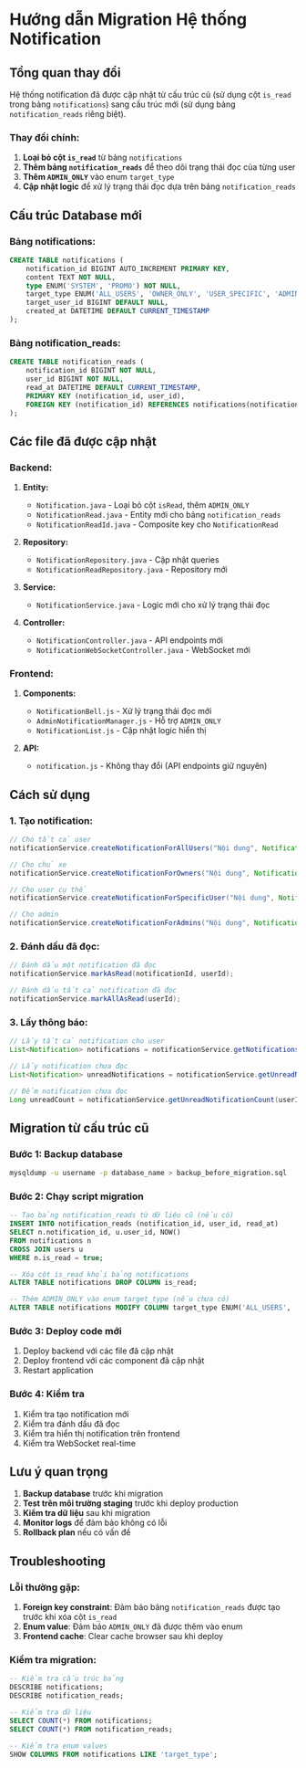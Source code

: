 # Hướng dẫn Migration Hệ thống Notification

## Tổng quan thay đổi

Hệ thống notification đã được cập nhật từ cấu trúc cũ (sử dụng cột `is_read` trong bảng `notifications`) sang cấu trúc mới (sử dụng bảng `notification_reads` riêng biệt).

### Thay đổi chính:

1. **Loại bỏ cột `is_read`** từ bảng `notifications`
2. **Thêm bảng `notification_reads`** để theo dõi trạng thái đọc của từng user
3. **Thêm `ADMIN_ONLY`** vào enum `target_type`
4. **Cập nhật logic** để xử lý trạng thái đọc dựa trên bảng `notification_reads`

## Cấu trúc Database mới

### Bảng notifications:
```sql
CREATE TABLE notifications (
    notification_id BIGINT AUTO_INCREMENT PRIMARY KEY,
    content TEXT NOT NULL,
    type ENUM('SYSTEM', 'PROMO') NOT NULL,
    target_type ENUM('ALL_USERS', 'OWNER_ONLY', 'USER_SPECIFIC', 'ADMIN_ONLY') NOT NULL,
    target_user_id BIGINT DEFAULT NULL,
    created_at DATETIME DEFAULT CURRENT_TIMESTAMP
);
```

### Bảng notification_reads:
```sql
CREATE TABLE notification_reads (
    notification_id BIGINT NOT NULL,
    user_id BIGINT NOT NULL,
    read_at DATETIME DEFAULT CURRENT_TIMESTAMP,
    PRIMARY KEY (notification_id, user_id),
    FOREIGN KEY (notification_id) REFERENCES notifications(notification_id)
);
```

## Các file đã được cập nhật

### Backend:
1. **Entity:**
   - `Notification.java` - Loại bỏ cột `isRead`, thêm `ADMIN_ONLY`
   - `NotificationRead.java` - Entity mới cho bảng `notification_reads`
   - `NotificationReadId.java` - Composite key cho `NotificationRead`

2. **Repository:**
   - `NotificationRepository.java` - Cập nhật queries
   - `NotificationReadRepository.java` - Repository mới

3. **Service:**
   - `NotificationService.java` - Logic mới cho xử lý trạng thái đọc

4. **Controller:**
   - `NotificationController.java` - API endpoints mới
   - `NotificationWebSocketController.java` - WebSocket mới

### Frontend:
1. **Components:**
   - `NotificationBell.js` - Xử lý trạng thái đọc mới
   - `AdminNotificationManager.js` - Hỗ trợ `ADMIN_ONLY`
   - `NotificationList.js` - Cập nhật logic hiển thị

2. **API:**
   - `notification.js` - Không thay đổi (API endpoints giữ nguyên)

## Cách sử dụng

### 1. Tạo notification:
```java
// Cho tất cả user
notificationService.createNotificationForAllUsers("Nội dung", Notification.NotificationType.SYSTEM);

// Cho chủ xe
notificationService.createNotificationForOwners("Nội dung", Notification.NotificationType.SYSTEM);

// Cho user cụ thể
notificationService.createNotificationForSpecificUser("Nội dung", Notification.NotificationType.SYSTEM, userId);

// Cho admin
notificationService.createNotificationForAdmins("Nội dung", Notification.NotificationType.SYSTEM);
```

### 2. Đánh dấu đã đọc:
```java
// Đánh dấu một notification đã đọc
notificationService.markAsRead(notificationId, userId);

// Đánh dấu tất cả notification đã đọc
notificationService.markAllAsRead(userId);
```

### 3. Lấy thông báo:
```java
// Lấy tất cả notification cho user
List<Notification> notifications = notificationService.getNotificationsForUser(userId);

// Lấy notification chưa đọc
List<Notification> unreadNotifications = notificationService.getUnreadNotificationsForUser(userId);

// Đếm notification chưa đọc
Long unreadCount = notificationService.getUnreadNotificationCount(userId);
```

## Migration từ cấu trúc cũ

### Bước 1: Backup database
```bash
mysqldump -u username -p database_name > backup_before_migration.sql
```

### Bước 2: Chạy script migration
```sql
-- Tạo bảng notification_reads từ dữ liệu cũ (nếu có)
INSERT INTO notification_reads (notification_id, user_id, read_at)
SELECT n.notification_id, u.user_id, NOW()
FROM notifications n
CROSS JOIN users u
WHERE n.is_read = true;

-- Xóa cột is_read khỏi bảng notifications
ALTER TABLE notifications DROP COLUMN is_read;

-- Thêm ADMIN_ONLY vào enum target_type (nếu chưa có)
ALTER TABLE notifications MODIFY COLUMN target_type ENUM('ALL_USERS', 'OWNER_ONLY', 'USER_SPECIFIC', 'ADMIN_ONLY') NOT NULL;
```

### Bước 3: Deploy code mới
1. Deploy backend với các file đã cập nhật
2. Deploy frontend với các component đã cập nhật
3. Restart application

### Bước 4: Kiểm tra
1. Kiểm tra tạo notification mới
2. Kiểm tra đánh dấu đã đọc
3. Kiểm tra hiển thị notification trên frontend
4. Kiểm tra WebSocket real-time

## Lưu ý quan trọng

1. **Backup database** trước khi migration
2. **Test trên môi trường staging** trước khi deploy production
3. **Kiểm tra dữ liệu** sau khi migration
4. **Monitor logs** để đảm bảo không có lỗi
5. **Rollback plan** nếu có vấn đề

## Troubleshooting

### Lỗi thường gặp:
1. **Foreign key constraint**: Đảm bảo bảng `notification_reads` được tạo trước khi xóa cột `is_read`
2. **Enum value**: Đảm bảo `ADMIN_ONLY` đã được thêm vào enum
3. **Frontend cache**: Clear cache browser sau khi deploy

### Kiểm tra migration:
```sql
-- Kiểm tra cấu trúc bảng
DESCRIBE notifications;
DESCRIBE notification_reads;

-- Kiểm tra dữ liệu
SELECT COUNT(*) FROM notifications;
SELECT COUNT(*) FROM notification_reads;

-- Kiểm tra enum values
SHOW COLUMNS FROM notifications LIKE 'target_type';
``` 